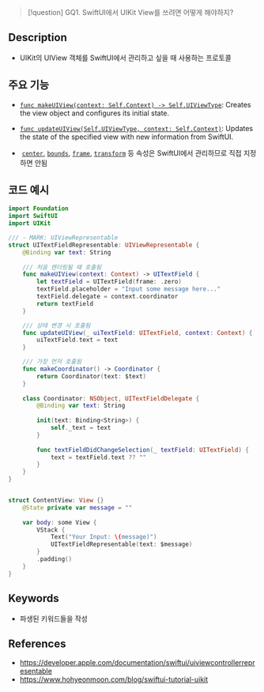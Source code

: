 >[!question]
>GQ1. SwiftUI에서 UIKit View를 쓰려면 어떻게 해야하지?

## Description
- UIKit의 UIView 객체를 SwiftUI에서 관리하고 싶을 때 사용하는 프로토콜

## 주요 기능
+ [`func makeUIView(context: Self.Context) -> Self.UIViewType`](https://developer.apple.com/documentation/swiftui/uiviewrepresentable/makeuiview\(context:\)): Creates the view object and configures its initial state.

- [`func updateUIView(Self.UIViewType, context: Self.Context)`](https://developer.apple.com/documentation/swiftui/uiviewrepresentable/updateuiview\(_:context:\)): Updates the state of the specified view with new information from SwiftUI.

-  [`center`](https://developer.apple.com/documentation/UIKit/UIView/center), [`bounds`](https://developer.apple.com/documentation/UIKit/UIView/bounds), [`frame`](https://developer.apple.com/documentation/UIKit/UIView/frame), [`transform`](https://developer.apple.com/documentation/UIKit/UIView/transform) 등 속성은 SwiftUI에서 관리하므로 직접 지정하면 안됨

## 코드 예시
```swift
import Foundation
import SwiftUI
import UIKit

/// - MARK: UIViewRepresentable
struct UITextFieldRepresentable: UIViewRepresentable {
    @Binding var text: String
	
	/// 처음 렌더링될 때 호출됨
    func makeUIView(context: Context) -> UITextField {
        let textField = UITextField(frame: .zero)
        textField.placeholder = "Input some message here..."
        textField.delegate = context.coordinator
        return textField
    }

	/// 상태 변경 시 호출됨
    func updateUIView(_ uiTextField: UITextField, context: Context) {
        uiTextField.text = text
    }

	/// 가장 먼저 호출됨
    func makeCoordinator() -> Coordinator {
        return Coordinator(text: $text)
    }
    
    class Coordinator: NSObject, UITextFieldDelegate {
        @Binding var text: String
        
        init(text: Binding<String>) {
            self._text = text
        }
        
        func textFieldDidChangeSelection(_ textField: UITextField) {
            text = textField.text ?? ""
        }
    }
}


struct ContentView: View {}
    @State private var message = ""
    
    var body: some View {
        VStack {
            Text("Your Input: \(message)")
            UITextFieldRepresentable(text: $message)
        }
        .padding()
    }
}

```

## Keywords
+ 파생된 키워드들을 작성

## References
- https://developer.apple.com/documentation/swiftui/uiviewcontrollerrepresentable
- https://www.hohyeonmoon.com/blog/swiftui-tutorial-uikit
